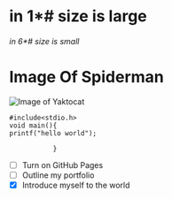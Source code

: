 # in 1*# size is large
###### in 6*# size is small
# Image Of Spiderman
![Image of Yaktocat](https://octodex.github.com/images/yaktocat.png)
```
#include<stdio.h>
void main(){
printf("hello world");

           }

```
- [ ] Turn on GitHub Pages
- [ ] Outline my portfolio
- [x] Introduce myself to the world
